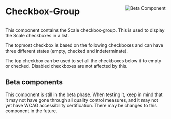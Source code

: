 <div style="display: inline-flex; align-items: center; justify-content: space-between; width: 100%;">
    <h1>Checkbox-Group</h1>
    <img src="assets/beta.png" alt="Beta Component" />
</div>

This component contains the Scale checkbox-group. This is used to display the Scale checkboxes in a list.

The topmost checkbox is based on the following checkboxes and can have three different states (empty, checked and indeterminate).

The top checkbox can be used to set all the checkboxes below it to empty or checked. Disabled checkboxes are not affected by this.

## Beta components

This component is still in the beta phase. When testing it, keep in mind that it may not have gone through all quality control measures, and it may not yet have WCAG accessibility certification. There may be changes to this component in the future.
